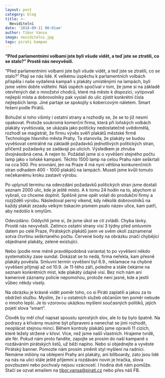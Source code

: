 ```yaml
---
layout: post
category: blog
title: >-
  Neviditelní
date: '2018-09-11 00:01am'
author: Tibor Vansa
image: neviditelni.jpg
tags: pirati kampan
---
```


<b> “Před parlamentními volbami jste byli všude vidět, a teď jste se ztratili, co se stalo?” Prostě nás nevyvěsili. </b>

“Před parlamentními volbami jste byli všude vidět, a teď jste se ztratili, co se stalo?” Ptají se nás lidé. K velkému úspěchu k parlamentních volbách přispěla i naše vydařená kampaň s plakáty umístěnými na lampách, byli jsme velmi dobře viditelní. Náš úspěch spočíval v tom, že jsme si na základě otevřených dat o množství chodců, které má město k dispozici, vytipovali nejlepší místa a dobrovolníky pak vyslali do ulic zjistit konkrétní čísla nejlepších lamp. Jiné partaje se spokojily s kobercovým náletem. Smart řešení podle Pirátů. 

Bohužel si toho všimly i ostatní strany a rozhodly se, že se to již nesmí opakovat. Protože soukromá komerční firma, která při loňských volbách plakáty vyvěšovala, se ukázala jako politicky nedostatečně uvědomělá, rozhodl se magistrát, že firmu vývěs svěří plakátů městské firmě Technologie hlavního města Prahy. Ta stanovila, že plakáty se budou vyvěšovat centrálně na základě požadavků jednotlivých politických stran, přičemž požadavky se zadávají po ulicích.  Výsledkem je zhruba dvojnásobná cena. A nejen to. Požádali jsme si o vyvěšení stejného počtu lamp jako v loňské kampani. Těchto 1500 lamp na celou Prahu nám seškrtali na cca 500. Pro srovnání, jen na Praze 4 má nyní většina konkurenčních stran odhadem 400 - 1000 plakátů na lampách. Museli jsme kvůli tomuto nečekanému kroku zastavit výrobu. 

Po uplynutí termínu na odevzdání požadavků politických stran jsme dostali seznam 2000 ulic, kde je ještě místo. A k tomu 24 hodin na to, abychom si vybrali, co chceme doplnit. Spěšně jsme opět volali do produkční firmy a rozjížděli výrobu. Následoval perný víkend, kdy několik dobrovolníků na každý plakát zezadu velkým tiskacím písmem psalo název ulice, kam patří, aby nedošlo k omylům.

Odevzdáno. Oddychli jsme si, že jsme úkol se ctí zvládli. Chyba lávky. Prostě nás nevyvěsili. Zatímco ostatní strany visí 3 týdny před smluvním datem po celé Praze, Pirátských plakátů jsem ve svém okolí zaznamenal sotva čtvrtinu seškrtaného počtu. Červené body na obrázku značí chybějící objednané plakáty, zelené existující. 

Nebo (podle mne méně pravděpodobná varianta) to po vyvěšení někdo systematicky zase sundal. Dokázat se to nedá, firma neřekla, kam přesně plakáty pověsila. Smluvní termín vyvěšení byl 6.9., reklamace na chybné vyvěšení příjmají až od 10.9. Je 11-tého září, poledne a stále čekáme na seznam konkrétních míst, kde plakáty údajně visí. Bez nich nám ani kamerové záznamy policie nepomohou, protože není jasné, kde a jestli vůbec někdy visely. 

Na obrázku je krásně vidět poměr toho, co si Piráti zaplatili a jakou za to obdrželi službu. Myslím, že i u ostatních služeb občanům ten poměr nebude o mnoho lepší. Je to vzorovou ukázkou myšlení současných politiků, jejich pojetí slova “smart”.

Člověk by měl chuť napsat spoustu sprostých slov, ale to by bylo špatně. Na podrazy a křivárny musíme být připraveni a nenechat se jimi rozhodit, neoplácet stejnou mincí. Během kontroly plakátů jsme opravili 11 cizích, které ležely stržené v křoví. Více, než jsme našli vlastních. Hrajeme tvrdě, ale fér. 
Pokud nám proto fandíte, zapojte se prosím do naší kampaně s rozdáváním pirátských listů, už běží naplno. Nebo si objednejte a vyvěste Pirátský banner. Pomozte nám prosím změnit styl myšlení na radnici.  Nemáme milióny na oblepení Prahy ani plakáty, ani billboardy, zato jsou lidé na nás na ulici stále ještě příjemní a rozdávání novin je hračka, slova povzbuzení nebo pochvaly nejsou vzácností. I hodina dvě nám pomůže. Stačí se ozvat emailem na tibor.vansa@pirati.cz nebo přes náš FB. 


